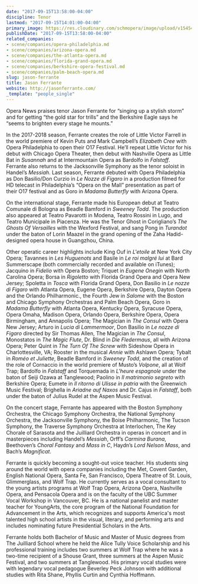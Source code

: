```yaml
---
date: "2017-09-15T13:58:00-04:00"
discipline: Tenor
lastmod: "2017-09-15T14:01:00-04:00"
primary_image: https://res.cloudinary.com/schmopera/image/upload/v1545409169/media/webhook-uploads/1505498368581/JF809.jpg.jpg
publishDate: "2017-09-15T13:58:00-04:00"
related_companies:
- scene/companies/opera-philadelphia.md
- scene/companies/arizona-opera.md
- scene/companies/the-atlanta-opera.md
- scene/companies/florida-grand-opera.md
- scene/companies/berkshire-opera-festival.md
- scene/companies/palm-beach-opera.md
slug: jason-ferrante
title: Jason Ferrante
website: http://jasonferrante.com/
_template: "people_single"
---
```


Opera News praises tenor Jason Ferrante for “singing up a stylish storm” and for getting “the gold star for trills” and the Berkshire Eagle says he “seems to brighten every stage he mounts.” 

In the 2017-2018 season, Ferrante creates the role of Little Victor Farrell in the world premiere of Kevin Puts and Mark Campbell’s *Elizabeth Cree* with Opera Philadelphia to open their O17 Festival. He’ll repeat Little Victor for his debut with Chicago Opera Theater, then debut with Nashville Opera as Little Bat in *Susannah* and at Intermountain Opera as Bardolfo in *Falstaff*. Ferrante also returns to the Jacksonville Symphony as the tenor soloist in Handel’s *Messiah*. Last season, Ferrante debuted with Opera Philadelphia as Don Basilio/Don Curzio in *Le Nozze di Figaro* in a production filmed for HD telecast in Philadelphia’s “Opera on the Mall” presentation as part of their O17 festival and as Goro in *Madama Butterfly* with Arizona Opera. 

On the international stage, Ferrante made his European debut at Teatro Comunale di Bologna as Beadle Bamford in *Sweeney Todd*. The production also appeared at Teatro Pavarotti in Modena, Teatro Rossini in Lugo, and Teatro Municipale in Piacenza. He was the Tenor Ghost in Corigliano’s *The Ghosts Of Versailles* with the Wexford Festival, and sang Pong in *Turandot* under the baton of Lorin Maazel in the grand opening of the Zaha Hadid-designed opera house in Guangzhou, China.

Other operatic career highlights include King Ouf in *L'etoile* at New York City Opera; Tavannes in *Les Huguenots* and Basile in *Le roi malgré lui* at Bard Summerscape (both commercially recorded and available on iTunes); Jacquino in *Fidelio* with Opera Boston; Triquet in *Eugene Onegin* with North Carolina Opera; Borsa in *Rigoletto* with Florida Grand Opera and Opera New Jersey; Spoletta in *Tosca* with Florida Grand Opera, Don Basilio in *Le nozze di Figaro* with Atlanta Opera, Eugene Opera, Berkshire Opera, Dayton Opera and the Orlando Philharmonic., the Fourth Jew in *Salome* with the Boston and Chicago Symphony Orchestras and Palm Beach Opera, Goro in *Madama Butterfly* with Atlanta Opera, Kentucky Opera, Syracuse Opera, Opera Omaha, Madison Opera, Orlando Opera, Berkshire Opera, Opera Birmingham, and Annapolis Opera;  The Magician in *The Consul* with Opera New Jersey; Arturo in *Lucia di Lammermoor*, Don Basilio in *Le nozze di Figaro* directed by Sir Thomas Allen, The Magician in *The Consul*, Monostatos in *The Magic Flute*, Dr. Blind in *Die Fledermaus*, all with Arizona Opera; Peter Quint in *The Turn Of The Screw* with Sideshow Opera in Charlottesville, VA; Rooster in the musical *Annie* with Ashlawn Opera; Tybalt in *Roméo et Juliette*, Beadle Bamford in *Sweeney Todd*, and the creation of the role of Cornaccio in the world premiere of Musto’s *Volpone*, all at Wolf Trap; Bardolfo in *Falstaff* and Torquemada in *L'heure espagnole* under the baton of Seiji Ozawa at Tanglewood; Paolino in *Il matrimonio segreto* with Berkshire Opera; Eumete in *Il ritorno di Ulisse in patria* with the Greenwich Music Festival; Brighella in *Ariadne auf Naxos* and Dr. Cajus in *Falstaff*,  both under the baton of Julius Rudel at the Aspen Music Festival.

On the concert stage, Ferrante has appeared with the Boston Symphony Orchestra, the Chicago Symphony Orchestra, the National Symphony Orchestra, the Jacksonville Symphony, the Boise Philharmonic, The Tucson Symphony, the Traverse Symphony Orchestra at Interlochen, The Key Chorale of Sarasota and the Juilliard Orchestra in operas in concert and in masterpieces including Handel’s *Messiah*, Orff’s *Carmina Burana*, Beethoven’s *Choral Fantasy* and *Mass in C*, Haydn’s *Lord Nelson Mass*, and Bach’s *Magnificat*.

Ferrante is quickly becoming a sought-out voice teacher. His students sing around the world with opera companies including the Met, Covent Garden, English National Opera, Santa Fe, San Francisco, Opera Theatre of St. Louis, Glimmerglass, and Wolf Trap. He currently serves as a vocal consultant to the young artists programs at Wolf Trap Opera, Arizona Opera, Nashville Opera, and Pensacola Opera and is on the faculty of the UBC Summer Vocal Workshop in Vancouver, BC. He is a national panelist and master teacher for YoungArts, the core program of the National Foundation for Advancement in the Arts, which recognizes and supports America's most talented high school artists in the visual, literary, and performing arts and includes nominating future Presidential Scholars in the Arts.

Ferrante holds both Bachelor of Music and Master of Music degrees from The Juilliard School where he held the Alice Tully Voice Scholarship and his professional training includes two summers at Wolf Trap where he was a two-time recipient of a Shouse Grant, three summers at the Aspen Music Festival, and two summers at Tanglewood. His primary vocal studies were with legendary vocal pedagogue Beverley Peck Johnson with additional studies with Rita Shane, Phyllis Curtin and Cynthia Hoffmann.
